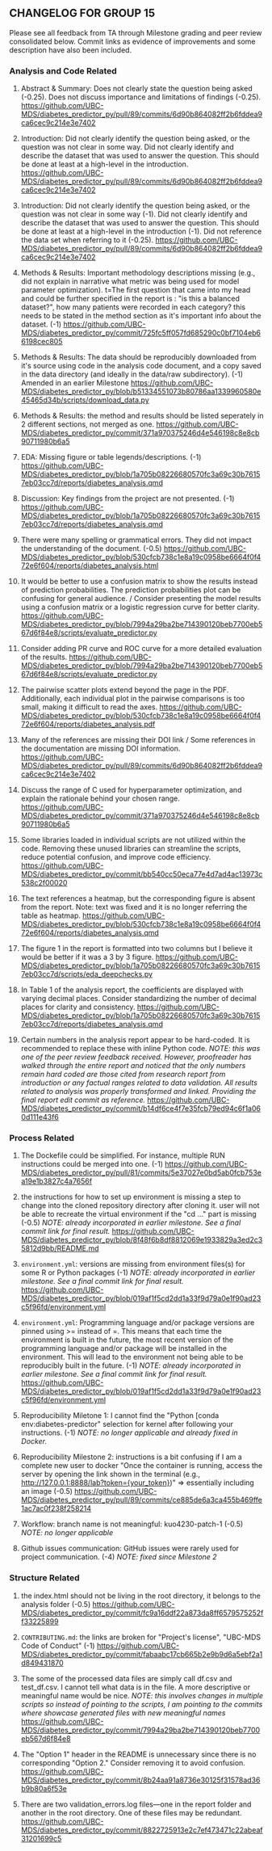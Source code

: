 ## CHANGELOG FOR GROUP 15

Please see all feedback from TA through Milestone grading and peer review consolidated below. 
Commit links as evidence of improvements and some description have also been included.

### Analysis and Code Related

1. Abstract & Summary: Does not clearly state the question being asked (-0.25). Does not discuss importance and limitations of findings (-0.25).
https://github.com/UBC-MDS/diabetes_predictor_py/pull/89/commits/6d90b864082ff2b6fddea9ca6cec9c214e3e7402

2. Introduction: Did not clearly identify the question being asked, or the question was not clear in some way. Did not clearly identify and describe the dataset that was used to answer the question. This should be done at least at a high-level in the introduction.
https://github.com/UBC-MDS/diabetes_predictor_py/pull/89/commits/6d90b864082ff2b6fddea9ca6cec9c214e3e7402

3. Introduction: Did not clearly identify the question being asked, or the question was not clear in some way (-1). Did not clearly identify and describe the dataset that was used to answer the question. This should be done at least at a high-level in the introduction (-1). Did not reference the data set when referring to it (-0.25).
https://github.com/UBC-MDS/diabetes_predictor_py/pull/89/commits/6d90b864082ff2b6fddea9ca6cec9c214e3e7402

4. Methods & Results: Important methodology descriptions missing (e.g., did not explain in narrative what metric was being used for model parameter optimization). t=The first question that came into my head and could be further specified in the report is : "is this a balanced dataset?", how many patients were recorded in each category? this needs to be stated in the method section as it's important info about the dataset. (-1)
https://github.com/UBC-MDS/diabetes_predictor_py/commit/725fc5ff057fd685290c0bf7104eb66198cec805

5. Methods & Results: The data should be reproducibly downloaded from it's source using code in the analysis code document, and a copy saved in the data directory (and ideally in the data/raw subdirectory). (-1) 
Amended in an earlier Milestone
https://github.com/UBC-MDS/diabetes_predictor_py/blob/b51334551073b80786aa1339960580e45465d34b/scripts/download_data.py

6. Methods & Results: the method and results should be listed seperately in 2 different sections, not merged as one.
https://github.com/UBC-MDS/diabetes_predictor_py/commit/371a970375246d4e546198c8e8cb90711980b6a5

7. EDA: Missing figure or table legends/descriptions. (-1)
https://github.com/UBC-MDS/diabetes_predictor_py/blob/1a705b08226680570fc3a69c30b76157eb03cc7d/reports/diabetes_analysis.qmd

8. Discussion: Key findings from the project are not presented. (-1)
https://github.com/UBC-MDS/diabetes_predictor_py/blob/1a705b08226680570fc3a69c30b76157eb03cc7d/reports/diabetes_analysis.qmd

9. There were many spelling or grammatical errors. They did not impact the understanding of the document. (-0.5)
https://github.com/UBC-MDS/diabetes_predictor_py/blob/530cfcb738c1e8a19c0958be6664f0f472e6f604/reports/diabetes_analysis.html

10. It would be better to use a confusion matrix to show the results instead of prediction probabilities. The prediction probabilities plot can be confusing for general audience. / Consider presenting the model results using a confusion matrix or a logistic regression curve for better clarity.
https://github.com/UBC-MDS/diabetes_predictor_py/blob/7994a29ba2be714390120beb7700eb567d6f84e8/scripts/evaluate_predictor.py

11. Consider adding PR curve and ROC curve for a more detailed evaluation of the results.
https://github.com/UBC-MDS/diabetes_predictor_py/blob/7994a29ba2be714390120beb7700eb567d6f84e8/scripts/evaluate_predictor.py

12. The pairwise scatter plots extend beyond the page in the PDF. Additionally, each individual plot in the pairwise comparisons is too small, making it difficult to read the axes.
https://github.com/UBC-MDS/diabetes_predictor_py/blob/530cfcb738c1e8a19c0958be6664f0f472e6f604/reports/diabetes_analysis.pdf

13. Many of the references are missing their DOI link / Some references in the documentation are missing DOI information.
https://github.com/UBC-MDS/diabetes_predictor_py/pull/89/commits/6d90b864082ff2b6fddea9ca6cec9c214e3e7402

14. Discuss the range of C used for hyperparameter optimization, and explain the rationale behind your chosen range.
https://github.com/UBC-MDS/diabetes_predictor_py/commit/371a970375246d4e546198c8e8cb90711980b6a5

15. Some libraries loaded in individual scripts are not utilized within the code. Removing these unused libraries can streamline the scripts, reduce potential confusion, and improve code efficiency.
https://github.com/UBC-MDS/diabetes_predictor_py/commit/bb540cc50eca77e4d7ad4ac13973c538c2f00020

16. The text references a heatmap, but the corresponding figure is absent from the report.
Note: text was fixed and it is no longer referring the table as heatmap.
https://github.com/UBC-MDS/diabetes_predictor_py/blob/530cfcb738c1e8a19c0958be6664f0f472e6f604/reports/diabetes_analysis.qmd

17. The figure 1 in the report is formatted into two columns but I believe it would be better if it was a 3 by 3 figure.
https://github.com/UBC-MDS/diabetes_predictor_py/blob/1a705b08226680570fc3a69c30b76157eb03cc7d/scripts/eda_deepchecks.py

18. In Table 1 of the analysis report, the coefficients are displayed with varying decimal places. Consider standardizing the number of decimal places for clarity and consistency.
https://github.com/UBC-MDS/diabetes_predictor_py/blob/1a705b08226680570fc3a69c30b76157eb03cc7d/reports/diabetes_analysis.qmd

19. Certain numbers in the analysis report appear to be hard-coded. It is recommended to replace these with inline Python code.
_NOTE: this was one of the peer review feedback received. However, proofreader has walked through the entire report and noticed that the only numbers remain hard coded are those cited from research report from introduction or any factual ranges related to data validation. All results related to analysis was properly transformed and linked. Providing the final report edit commit as reference._ 
https://github.com/UBC-MDS/diabetes_predictor_py/commit/b14df6ce4f7e35fcb79ed94c6f1a060d111e43f6


### Process Related

1. The Dockefile could be simplified. For instance, multiple RUN instructions could be merged into one. (-1)
https://github.com/UBC-MDS/diabetes_predictor_py/pull/81/commits/5e37027e0bd5ab0fcb753ea19e1b3827c4a7656f

2. the instructions for how to set up environment is missing a step to change into the cloned repository directory after cloning it. user will not be able to recreate the virtual environment if the "cd ..." part is missing (-0.5)
_NOTE: already incorporated in earlier milestone. See a final commit link for final result._
https://github.com/UBC-MDS/diabetes_predictor_py/blob/8f48f6b8df8812069e1933829a3ed2c35812d9bb/README.md

3. `environment.yml`: versions are missing from environment files(s) for some R or Python packages (-1) 
_NOTE: already incorporated in earlier milestone. See a final commit link for final result._
https://github.com/UBC-MDS/diabetes_predictor_py/blob/019af1f5cd2dd1a33f9d79a0e1f90ad23c5f96fd/environment.yml

4. `environment.yml`: Programming language and/or package versions are pinned using >= instead of =. This means that each time the environment is built in the future, the most recent version of the programming language and/or package will be installed in the environment. This will lead to the environment not being able to be reproducibly built in the future. (-1)
_NOTE: already incorporated in earlier milestone. See a final commit link for final result._
https://github.com/UBC-MDS/diabetes_predictor_py/blob/019af1f5cd2dd1a33f9d79a0e1f90ad23c5f96fd/environment.yml

5. Reproducibility Miletone 1: I cannot find the "Python [conda env:diabetes-predictor" selection for kernel after following your instructions. (-1)
_NOTE: no longer applicable and already fixed in Docker._

6. Reproducibility Milestone 2:  instructions is a bit confusing if I am a complete new user to docker "Once the container is running, access the server by opening the link shown in the terminal (e.g., http://127.0.0.1:8888/lab?token={your_token})" => essentially including an image (-0.5)
https://github.com/UBC-MDS/diabetes_predictor_py/pull/89/commits/ce885de6a3ca455b469ffe1ac7ac0f238f258214

7. Workflow: branch name is not meaningful: kuo4230-patch-1 (-0.5)
_NOTE: no longer applicable_

8. Github issues communication: GitHub issues were rarely used for project communication. (-4)
_NOTE: fixed since Milestone 2_

### Structure Related

1. the index.html should not be living in the root directory, it belongs to the analysis folder (-0.5)
https://github.com/UBC-MDS/diabetes_predictor_py/commit/fc9a16ddf22a873da8ff6579575252ff33225899

2. `CONTRIBUTING.md`: the links are broken for "Project's license", "UBC-MDS Code of Conduct" (-1)
https://github.com/UBC-MDS/diabetes_predictor_py/commit/fabaabc17cb665b2e9b9d6a5ebf2a1d849431870

3. The some of the processed data files are simply call df.csv and test_df.csv. I cannot tell what data is in the file. A more descriptive or meaningful name would be nice.
_NOTE: this involves changes in multiple scripts so instead of pointing to the scripts, I am pointing to the commits where showcase generated files with new meaningful names_
https://github.com/UBC-MDS/diabetes_predictor_py/commit/7994a29ba2be714390120beb7700eb567d6f84e8

4. The "Option 1" header in the README is unnecessary since there is no corresponding "Option 2." Consider removing it to avoid confusion.
https://github.com/UBC-MDS/diabetes_predictor_py/commit/8b24aa91a8736e30125f31578ad36b9b80a6f53e

5. There are two validation_errors.log files—one in the report folder and another in the root directory. One of these files may be redundant.
https://github.com/UBC-MDS/diabetes_predictor_py/commit/8822725913e2c7ef473471c22abeaf31201699c5